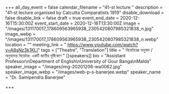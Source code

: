 +++
all_day_event = false
calendar_filename = "41-st lecture "
description = "41-st lecture organised by Calcutta Comparatists 1919"
disable_download = false
disable_link = false
draft = true
event_end_date = 2020-12-16T15:30:00Z
event_start_date = 2020-12-16T13:30:00Z
image = "/images/131170017_178609563965938_2305420807985321838_n.jpg"
image_webp = "/images/131170017_178609563965938_2305420807985321838_n.webp"
location = ""
meeting_link = " https://www.youtube.com/watch?v=A8sNz3k1KLI"
tags = ["Theatre", "Translation"]
title = " থিয়েটারের অনুবাদ / অনুবাদের থিয়েটার: একটি জাতীয় দৃষ্টিকোণ "
[[speakers]]
bio = "Assistant Professor\nDepartment of English\nUniversity of Gour Banga\nMalda"
speaker_image = "/images/img-20201206-wa0062.jpg"
speaker_image_webp = "/images/web-p-s-banerjee.webp"
speaker_name = "Dr. Samipendra Banerjee"

+++
